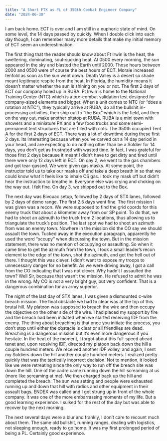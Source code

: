 ```yaml
---
title: "A Short FTX as PL of 350th Combat Engineer Company"
date: "2024-06-30"
---
```

I am back home. ECT is over and I am still in a euphoric state of mind. On some level, the 14 days passed by quickly. When I double click into each day though, I can remember many more details that make my initial memory of ECT seem an underestimation. 

The first thing that the reader should know about Ft Irwin is the heat, the sweltering, dominating, soul-sucking heat. At 0500 every morning, the sun appeared in the sky and blasted the Earth until 2000. Those hours between 2000 and 0500 were of course the best hours of ECT. Morale increased tenfold as soon as the sun went down. Death Valley is a desert so shade meant legitimate respite from the heat. In Florida, the humidity means it doesn’t matter whether the sun is shining on you or not. The first 2 days of ECT our company holed up in RUBA. Ft Irwin is home to the National Training Center (NTC) which is a pre-combat validation test designed for company-sized elements and bigger. When a unit comes to NTC (or “does a rotation at NTC”), they typically arrive at RUBA, do all the bullshit in-processing activities, then ship out to “the Box” which is the field, and then on the way out, make another pitstop at RUBA. RUBA is a mini town with showers and a miniature PX and a few food trucks and some semi-permanent tent structures that are filled with cots. The 350th occupied Tent A for the first 2 days of ECT. There was a lot of downtime during these first 2 days. Its interesting because when you’ve carved out a 14 day period in your head, and are expecting to do nothing other than be a Soldier for 14 days, you don’t get as frustrated with wasted time. In fact, I was grateful for those first 2 days because it meant I didn’t have to get dirty and tired until there were only 12 days left in ECT. On day 2, we went to the gas chambers and got tear-gassed. We were given gas masks. At some point, the instructor told us to take our masks off and take a deep breath in so that we could know what it feels like to inhale CS gas. I took my mask off but didn’t hear the instruction to breathe in. Everyone else was crying and choking on the way out. I felt fine. On day 3, we shipped out to the Box.

The next day was Bivouac setup, followed by 2 days of STX lanes, followed by 2 days of demo range. The first 2.5 days went fine. The first mission I was given was a recon. We were supposed to find the grid coords for this enemy truck that about a kilometer away from our SP point. To do that, we had to shoot an azimuth to the truck from 2 locations, thus allowing us to triangulate the truck’s position. The last spot we had to shoot an azimuth from was an enemy town. Nowhere in the mission did the CO say we should assault the town. Tucked away in the execution paragraph, apparently he used the word “occupy” when discussing the town. But in the mission statement, there was no mention of occupying or assaulting. So when it came time to get the azimuth from the town, I took a small leader’s recon element to the edge of the town, shot the azimuth, and got the hell out of there. I thought this was clever. I didn’t want to expose my troops to unnecessary danger for no benefit. As we were driving away, I got a call from the CO indicating that I was not clever. Why hadn’t I assaulted the town? Well Sir, because that wasn’t the mission. He refused to admit he was in the wrong. My CO is not a very bright guy, but very confident. That is a dangerous combination for an army superior. 

The night of the last day of STX lanes, I was given a dismounted c-wire breach mission. The final obstacle we had to clear was at the top of this brutal hill. My platoon was supposed to breach the wire and then occupy the objective on the other side of the wire. I had placed my support by fire and the breach had been initiated when we started receiving IDF from the enemy. The thing about breaching is that once you initiate the process, you don’t stop until either the obstacle is clear or all friendlies are dead. Breaching is a dangerous mission but it’s even more dangerous if you hesitate. In the heat of the moment, I forgot about this full-speed ahead tenet and, upon receiving IDF, directed my platoon back down the hill a couple hundred meters. We received another IDF volley, and again, I sent my Soldiers down the hill another couple hundred meters. I realized pretty quickly that was the tactically incorrect decision. Not to mention, it looked like we were retreating since the only way to run off the breach site was down the hill. One of the cadre came running down the hill screaming at us (more like screaming at me). We then charged back up the hill and completed the breach. The sun was setting and people were exhausted running up and down that hill with radios and other equipment in their assault bags. ENDEX was called and I got strung up in front of the whole company. It was one of the more embarrassing moments of my life. But a good learning experience. I sulked for the rest of the day but was able to recover by the next morning. 

The next several days were a blur and frankly, I don’t care to recount much about them. The same old bullshit, running ranges, dealing with logistics, not sleeping enough, ready to go home. It was my first prolonged period of being a PL. Certainly good experience.
